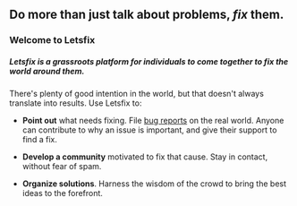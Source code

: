 
## Do more than just talk about problems, *fix* them.

### Welcome to Letsfix

##### Letsfix is a grassroots platform for individuals to come together to fix the world around them.


There's plenty of good intention in the world, but that doesn't always translate into results. Use Letsfix to:

* **Point out** what needs fixing. File [bug reports](http://en.wikipedia.org/wiki/Bug_tracking_system) on the real world. Anyone can contribute to why an issue is important, and give their support to find a fix.

* **Develop a community** motivated to fix that cause. Stay in contact, without fear of spam.

* **Organize solutions**. Harness the wisdom of the crowd to bring the best ideas to the forefront.
